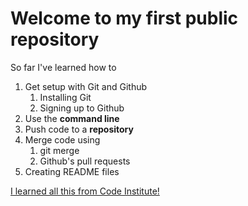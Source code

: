 # Welcome to my first public repository

So far I've learned how to

1. Get setup with Git and Github
    1. Installing Git
    2. Signing up to Github
2. Use the **command line**
3. Push code to a **repository**
4. Merge code using
    1. git merge
    2. Github's pull requests
5. Creating README files

[I learned all this from Code Institute!](http://codeinstitute.net)
